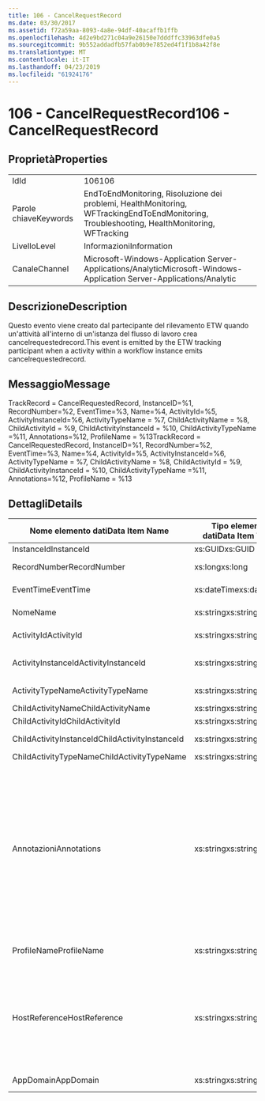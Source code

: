```yaml
---
title: 106 - CancelRequestRecord
ms.date: 03/30/2017
ms.assetid: f72a59aa-8093-4a8e-94df-40acaffb1ffb
ms.openlocfilehash: 4d2e9bd271c04a9e26150e7dddffc33963dfe0a5
ms.sourcegitcommit: 9b552addadfb57fab0b9e7852ed4f1f1b8a42f8e
ms.translationtype: MT
ms.contentlocale: it-IT
ms.lasthandoff: 04/23/2019
ms.locfileid: "61924176"
---
```

# <a name="106---cancelrequestrecord"></a><span data-ttu-id="9711e-102">106 - CancelRequestRecord</span><span class="sxs-lookup"><span data-stu-id="9711e-102">106 - CancelRequestRecord</span></span>
## <a name="properties"></a><span data-ttu-id="9711e-103">Proprietà</span><span class="sxs-lookup"><span data-stu-id="9711e-103">Properties</span></span>  
  
|||  
|-|-|  
|<span data-ttu-id="9711e-104">Id</span><span class="sxs-lookup"><span data-stu-id="9711e-104">Id</span></span>|<span data-ttu-id="9711e-105">106</span><span class="sxs-lookup"><span data-stu-id="9711e-105">106</span></span>|  
|<span data-ttu-id="9711e-106">Parole chiave</span><span class="sxs-lookup"><span data-stu-id="9711e-106">Keywords</span></span>|<span data-ttu-id="9711e-107">EndToEndMonitoring, Risoluzione dei problemi, HealthMonitoring, WFTracking</span><span class="sxs-lookup"><span data-stu-id="9711e-107">EndToEndMonitoring, Troubleshooting, HealthMonitoring, WFTracking</span></span>|  
|<span data-ttu-id="9711e-108">Livello</span><span class="sxs-lookup"><span data-stu-id="9711e-108">Level</span></span>|<span data-ttu-id="9711e-109">Informazioni</span><span class="sxs-lookup"><span data-stu-id="9711e-109">Information</span></span>|  
|<span data-ttu-id="9711e-110">Canale</span><span class="sxs-lookup"><span data-stu-id="9711e-110">Channel</span></span>|<span data-ttu-id="9711e-111">Microsoft-Windows-Application Server-Applications/Analytic</span><span class="sxs-lookup"><span data-stu-id="9711e-111">Microsoft-Windows-Application Server-Applications/Analytic</span></span>|  
  
## <a name="description"></a><span data-ttu-id="9711e-112">Descrizione</span><span class="sxs-lookup"><span data-stu-id="9711e-112">Description</span></span>  
 <span data-ttu-id="9711e-113">Questo evento viene creato dal partecipante del rilevamento ETW quando un'attività all'interno di un'istanza del flusso di lavoro crea cancelrequestedrecord.</span><span class="sxs-lookup"><span data-stu-id="9711e-113">This event is emitted by the ETW tracking participant when a activity within a workflow instance emits cancelrequestedrecord.</span></span>  
  
## <a name="message"></a><span data-ttu-id="9711e-114">Messaggio</span><span class="sxs-lookup"><span data-stu-id="9711e-114">Message</span></span>  
 <span data-ttu-id="9711e-115">TrackRecord = CancelRequestedRecord, InstanceID=%1, RecordNumber=%2, EventTime=%3, Name=%4, ActivityId=%5, ActivityInstanceId=%6, ActivityTypeName = %7, ChildActivityName = %8, ChildActivityId = %9, ChildActivityInstanceId = %10, ChildActivityTypeName =%11, Annotations=%12, ProfileName = %13</span><span class="sxs-lookup"><span data-stu-id="9711e-115">TrackRecord = CancelRequestedRecord, InstanceID=%1, RecordNumber=%2, EventTime=%3, Name=%4, ActivityId=%5, ActivityInstanceId=%6, ActivityTypeName = %7, ChildActivityName = %8, ChildActivityId = %9, ChildActivityInstanceId = %10, ChildActivityTypeName =%11, Annotations=%12, ProfileName = %13</span></span>  
  
## <a name="details"></a><span data-ttu-id="9711e-116">Dettagli</span><span class="sxs-lookup"><span data-stu-id="9711e-116">Details</span></span>  
  
|<span data-ttu-id="9711e-117">Nome elemento dati</span><span class="sxs-lookup"><span data-stu-id="9711e-117">Data Item Name</span></span>|<span data-ttu-id="9711e-118">Tipo elemento dati</span><span class="sxs-lookup"><span data-stu-id="9711e-118">Data Item Type</span></span>|<span data-ttu-id="9711e-119">Descrizione</span><span class="sxs-lookup"><span data-stu-id="9711e-119">Description</span></span>|  
|--------------------|--------------------|-----------------|  
|<span data-ttu-id="9711e-120">InstanceId</span><span class="sxs-lookup"><span data-stu-id="9711e-120">InstanceId</span></span>|<span data-ttu-id="9711e-121">xs:GUID</span><span class="sxs-lookup"><span data-stu-id="9711e-121">xs:GUID</span></span>|<span data-ttu-id="9711e-122">ID istanza del flusso di lavoro.</span><span class="sxs-lookup"><span data-stu-id="9711e-122">The instance id for the workflow</span></span>|  
|<span data-ttu-id="9711e-123">RecordNumber</span><span class="sxs-lookup"><span data-stu-id="9711e-123">RecordNumber</span></span>|<span data-ttu-id="9711e-124">xs:long</span><span class="sxs-lookup"><span data-stu-id="9711e-124">xs:long</span></span>|<span data-ttu-id="9711e-125">Numero di sequenza del record creato.</span><span class="sxs-lookup"><span data-stu-id="9711e-125">The sequence number of the emitted record</span></span>|  
|<span data-ttu-id="9711e-126">EventTime</span><span class="sxs-lookup"><span data-stu-id="9711e-126">EventTime</span></span>|<span data-ttu-id="9711e-127">xs:dateTime</span><span class="sxs-lookup"><span data-stu-id="9711e-127">xs:dateTime</span></span>|<span data-ttu-id="9711e-128">Ora di creazione dell'evento in UTC.</span><span class="sxs-lookup"><span data-stu-id="9711e-128">The time in UTC when the event was emitted</span></span>|  
|<span data-ttu-id="9711e-129">Nome</span><span class="sxs-lookup"><span data-stu-id="9711e-129">Name</span></span>|<span data-ttu-id="9711e-130">xs:string</span><span class="sxs-lookup"><span data-stu-id="9711e-130">xs:string</span></span>|<span data-ttu-id="9711e-131">Nome dell'attività che ha richiesto l'operazione di annullamento.</span><span class="sxs-lookup"><span data-stu-id="9711e-131">The name of the activity that requested the cancel operation</span></span>|  
|<span data-ttu-id="9711e-132">ActivityId</span><span class="sxs-lookup"><span data-stu-id="9711e-132">ActivityId</span></span>|<span data-ttu-id="9711e-133">xs:string</span><span class="sxs-lookup"><span data-stu-id="9711e-133">xs:string</span></span>|<span data-ttu-id="9711e-134">ID dell'attività che ha richiesto l'operazione di annullamento.</span><span class="sxs-lookup"><span data-stu-id="9711e-134">The id of the activity that requested the cancel operation</span></span>|  
|<span data-ttu-id="9711e-135">ActivityInstanceId</span><span class="sxs-lookup"><span data-stu-id="9711e-135">ActivityInstanceId</span></span>|<span data-ttu-id="9711e-136">xs:string</span><span class="sxs-lookup"><span data-stu-id="9711e-136">xs:string</span></span>|<span data-ttu-id="9711e-137">ID istanza dell'attività che ha richiesto l'operazione di annullamento.</span><span class="sxs-lookup"><span data-stu-id="9711e-137">The instance id of the activity that requested the cancel operation</span></span>|  
|<span data-ttu-id="9711e-138">ActivityTypeName</span><span class="sxs-lookup"><span data-stu-id="9711e-138">ActivityTypeName</span></span>|<span data-ttu-id="9711e-139">xs:string</span><span class="sxs-lookup"><span data-stu-id="9711e-139">xs:string</span></span>|<span data-ttu-id="9711e-140">Tipo di attività che ha richiesto l'operazione di annullamento.</span><span class="sxs-lookup"><span data-stu-id="9711e-140">The type of the activity that requested the cancel operation</span></span>|  
|<span data-ttu-id="9711e-141">ChildActivityName</span><span class="sxs-lookup"><span data-stu-id="9711e-141">ChildActivityName</span></span>|<span data-ttu-id="9711e-142">xs:string</span><span class="sxs-lookup"><span data-stu-id="9711e-142">xs:string</span></span>|<span data-ttu-id="9711e-143">Nome dell'attività annullata.</span><span class="sxs-lookup"><span data-stu-id="9711e-143">The name of the activity being canceled</span></span>|  
|<span data-ttu-id="9711e-144">ChildActivityId</span><span class="sxs-lookup"><span data-stu-id="9711e-144">ChildActivityId</span></span>|<span data-ttu-id="9711e-145">xs:string</span><span class="sxs-lookup"><span data-stu-id="9711e-145">xs:string</span></span>|<span data-ttu-id="9711e-146">ID dell'attività annullata.</span><span class="sxs-lookup"><span data-stu-id="9711e-146">The id of the activity being canceled</span></span>|  
|<span data-ttu-id="9711e-147">ChildActivityInstanceId</span><span class="sxs-lookup"><span data-stu-id="9711e-147">ChildActivityInstanceId</span></span>|<span data-ttu-id="9711e-148">xs:string</span><span class="sxs-lookup"><span data-stu-id="9711e-148">xs:string</span></span>|<span data-ttu-id="9711e-149">ID istanza dell'attività annullata.</span><span class="sxs-lookup"><span data-stu-id="9711e-149">The instance id of the activity being canceled</span></span>|  
|<span data-ttu-id="9711e-150">ChildActivityTypeName</span><span class="sxs-lookup"><span data-stu-id="9711e-150">ChildActivityTypeName</span></span>|<span data-ttu-id="9711e-151">xs:string</span><span class="sxs-lookup"><span data-stu-id="9711e-151">xs:string</span></span>|<span data-ttu-id="9711e-152">Tipo di attività annullata.</span><span class="sxs-lookup"><span data-stu-id="9711e-152">The type of the activity being canceled</span></span>|  
|<span data-ttu-id="9711e-153">Annotazioni</span><span class="sxs-lookup"><span data-stu-id="9711e-153">Annotations</span></span>|<span data-ttu-id="9711e-154">xs:string</span><span class="sxs-lookup"><span data-stu-id="9711e-154">xs:string</span></span>|<span data-ttu-id="9711e-155">Annotazioni aggiunte a questo evento.</span><span class="sxs-lookup"><span data-stu-id="9711e-155">The annotations that were added to this event.</span></span>  <span data-ttu-id="9711e-156">I valori vengono archiviati in un elemento xml nel formato \<gli elementi >\< nome elemento = "Nomeannotazione" Type = "> Valoreannotazione\</item > \< /items >.</span><span class="sxs-lookup"><span data-stu-id="9711e-156">The values are stored in an xml element in the format \<items>\< item  name = "annotationName" type="System.String">annotationValue\</item>\</items>.</span></span>  <span data-ttu-id="9711e-157">Se viene specificata alcuna annotazione, la stringa contiene \<elementi / >.</span><span class="sxs-lookup"><span data-stu-id="9711e-157">If no annotations are specified then the string contains \<items/>.</span></span> <span data-ttu-id="9711e-158">La dimensione dell'evento ETW è limitata da quella del buffer ETW o dal payload massimo per un evento ETW.</span><span class="sxs-lookup"><span data-stu-id="9711e-158">The ETW event size is limited by the ETW buffer size or the max payload for an ETW event.</span></span> <span data-ttu-id="9711e-159">Se la dimensione dell'evento supera i limiti ETW, quindi l'evento viene troncato eliminando le annotazioni e sostituendo il valore dell'annotazione con \<elementi >...  \< /items >.</span><span class="sxs-lookup"><span data-stu-id="9711e-159">If the size of the event exceeds the ETW limits, then the event is truncated by dropping the annotations and replacing the annotation value with \<items>...\</items>.</span></span>|  
|<span data-ttu-id="9711e-160">ProfileName</span><span class="sxs-lookup"><span data-stu-id="9711e-160">ProfileName</span></span>|<span data-ttu-id="9711e-161">xs:string</span><span class="sxs-lookup"><span data-stu-id="9711e-161">xs:string</span></span>|<span data-ttu-id="9711e-162">Nome o profilo di rilevamento che ha determinato la creazione di questo evento.</span><span class="sxs-lookup"><span data-stu-id="9711e-162">The name or the tracking profile that resulted in this event being emitted</span></span>|  
|<span data-ttu-id="9711e-163">HostReference</span><span class="sxs-lookup"><span data-stu-id="9711e-163">HostReference</span></span>|<span data-ttu-id="9711e-164">xs:string</span><span class="sxs-lookup"><span data-stu-id="9711e-164">xs:string</span></span>|<span data-ttu-id="9711e-165">Per i servizi ospitati su Web questo campo identifica in modo univoco il servizio nella gerarchia Web.</span><span class="sxs-lookup"><span data-stu-id="9711e-165">For web hosted services, this field uniquely identifies the service in the web hierarchy.</span></span>  <span data-ttu-id="9711e-166">Il formato viene definito come ' percorso virtuale dell'applicazione nome sito Web&#124;percorso virtuale del servizio&#124;nomeservizio ' esempio: ' Default Web Site/CalculatorApplication&#124;/CalculatorService.svc&#124;CalculatorService'</span><span class="sxs-lookup"><span data-stu-id="9711e-166">Its format is defined as 'Web Site Name Application Virtual Path&#124;Service Virtual Path&#124;ServiceName' Example: 'Default Web Site/CalculatorApplication&#124;/CalculatorService.svc&#124;CalculatorService'</span></span>|  
|<span data-ttu-id="9711e-167">AppDomain</span><span class="sxs-lookup"><span data-stu-id="9711e-167">AppDomain</span></span>|<span data-ttu-id="9711e-168">xs:string</span><span class="sxs-lookup"><span data-stu-id="9711e-168">xs:string</span></span>|<span data-ttu-id="9711e-169">Stringa restituita da AppDomain.CurrentDomain.FriendlyName.</span><span class="sxs-lookup"><span data-stu-id="9711e-169">The string returned by AppDomain.CurrentDomain.FriendlyName.</span></span>|
